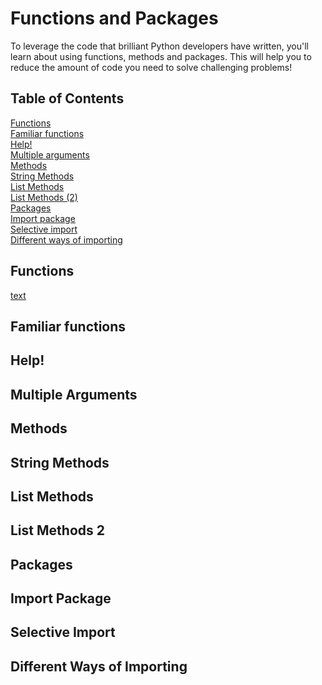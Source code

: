 # Functions and Packages

To leverage the code that brilliant Python developers have written, you'll learn about using functions, methods and packages. This will help you to reduce the amount of code you need to solve challenging problems!

## Table of Contents

[Functions](#functions)  
[Familiar functions](#familiar_functions)  
[Help!](#help)  
[Multiple arguments](#multiple_arguments)  
[Methods](#methods)  
[String Methods](#string_methods)  
[List Methods](#list_methods)  
[List Methods (2)](#list_methods_2)  
[Packages](#packages)  
[Import package](#import_package)  
[Selective import](#selective_import)  
[Different ways of importing](#different_ways_of_importing)  

<a name="functions"/>

## Functions

 [text](https://link)

<a name="familiar_functions" />

## Familiar functions

<a name="Help" />

## Help!

## Multiple Arguments

<a name="methods" />

## Methods

<a name="string_methods" />

## String Methods

<a name="list_methods" />

## List Methods

<a name="list_methods_2" />

## List Methods 2

<a name="packages" />

## Packages

<a name="import_package" />

## Import Package

<a name="selective_import" />

## Selective Import

<a name="different_ways_of_importing" />

## Different Ways of Importing